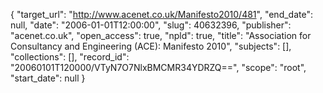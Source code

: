 {
  "target_url": "http://www.acenet.co.uk/Manifesto2010/481", 
  "end_date": null, 
  "date": "2006-01-01T12:00:00", 
  "slug": 40632396, 
  "publisher": "acenet.co.uk", 
  "open_access": true, 
  "npld": true, 
  "title": "Association for Consultancy and Engineering (ACE): Manifesto 2010", 
  "subjects": [], 
  "collections": [], 
  "record_id": "20060101T120000/VTyN7O7NlxBMCMR34YDRZQ==", 
  "scope": "root", 
  "start_date": null
}

